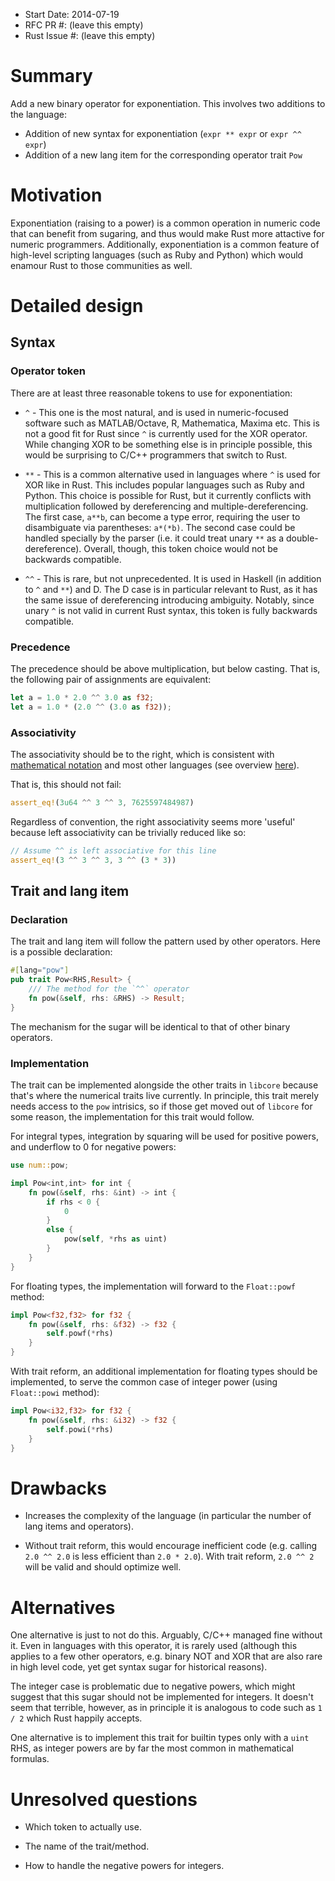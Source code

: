 - Start Date: 2014-07-19
- RFC PR #: (leave this empty)
- Rust Issue #: (leave this empty)

# Summary

Add a new binary operator for exponentiation. This involves two additions to the
language:

* Addition of new syntax for exponentiation (`expr ** expr` or `expr ^^ expr`)
* Addition of a new lang item for the corresponding operator trait `Pow`

# Motivation

Exponentiation (raising to a power) is a common operation in numeric code that
can benefit from sugaring, and thus would make Rust more attactive for numeric
programmers. Additionally, exponentiation is a common feature of high-level
scripting languages (such as Ruby and Python) which would enamour Rust to those
communities as well.

# Detailed design

## Syntax

### Operator token

There are at least three reasonable tokens to use for exponentiation:

* `^` - This one is the most natural, and is used in numeric-focused software
    such as MATLAB/Octave, R, Mathematica, Maxima etc. This is not a good fit
    for Rust since `^` is currently used for the XOR operator. While changing
    XOR to be something else is in principle possible, this would be surprising
    to C/C++ programmers that switch to Rust.

* `**` - This is a common alternative used in languages where `^` is used for
    XOR like in Rust. This includes popular languages such as Ruby and Python.
    This choice is possible for Rust, but it currently conflicts with
    multiplication followed by dereferencing and multiple-dereferencing. The
    first case, `a**b`, can become a type error, requiring the user to
    disambiguate via parentheses: `a*(*b)`. The second case could be handled
    specially by the parser (i.e. it could treat unary `**` as a
    double-dereference). Overall, though, this token choice would not be
    backwards compatible.

* `^^` - This is rare, but not unprecedented. It is used in Haskell (in
    addition to `^` and `**`) and D. The D case is in particular relevant to
    Rust, as it has the same issue of dereferencing introducing ambiguity.
    Notably, since unary `^` is not valid in current Rust syntax, this token is
    fully backwards compatible.

### Precedence

The precedence should be above multiplication, but below casting. That is, the
following pair of assignments are equivalent:

~~~rust
let a = 1.0 * 2.0 ^^ 3.0 as f32;
let a = 1.0 * (2.0 ^^ (3.0 as f32));
~~~

### Associativity

The associativity should be to the right, which is consistent with
[mathematical notation](http://en.wikipedia.org/wiki/Exponentiation#Identities_and_properties)
and most other languages (see overview [here](https://wiki.php.net/rfc/pow-operator#discussion)).

That is, this should not fail:

~~~rust
assert_eq!(3u64 ^^ 3 ^^ 3, 7625597484987)
~~~

Regardless of convention, the right associativity seems more 'useful' because
left associativity can be trivially reduced like so:

~~~rust
// Assume ^^ is left associative for this line
assert_eq!(3 ^^ 3 ^^ 3, 3 ^^ (3 * 3))
~~~

## Trait and lang item

### Declaration

The trait and lang item will follow the pattern used by other operators. Here
is a possible declaration:

~~~rust
#[lang="pow"]
pub trait Pow<RHS,Result> {
    /// The method for the `^^` operator
    fn pow(&self, rhs: &RHS) -> Result;
}
~~~

The mechanism for the sugar will be identical to that of other binary operators.

### Implementation

The trait can be implemented alongside the other traits in `libcore` because
that's where the numerical traits live currently. In principle, this trait
merely needs access to the `pow` intrisics, so if those get moved out of
`libcore` for some reason, the implementation for this trait would follow.

For integral types, integration by squaring will be used for positive powers,
and underflow to 0 for negative powers:

~~~rust
use num::pow;

impl Pow<int,int> for int {
    fn pow(&self, rhs: &int) -> int {
        if rhs < 0 {
            0
        }
        else {
            pow(self, *rhs as uint)
        }
    }
}
~~~

For floating types, the implementation will forward to the `Float::powf` method:

~~~rust
impl Pow<f32,f32> for f32 {
    fn pow(&self, rhs: &f32) -> f32 {
        self.powf(*rhs)
    }
}
~~~

With trait reform, an additional implementation for floating types should be
implemented, to serve the common case of integer power (using `Float::powi`
method):

~~~rust
impl Pow<i32,f32> for f32 {
    fn pow(&self, rhs: &i32) -> f32 {
        self.powi(*rhs)
    }
}
~~~

# Drawbacks

* Increases the complexity of the language (in particular the number of lang
    items and operators).

* Without trait reform, this would encourage inefficient code (e.g. calling
    `2.0 ^^ 2.0` is less efficient than `2.0 * 2.0`). With trait reform,
    `2.0 ^^ 2` will be valid and should optimize well.

# Alternatives

One alternative is just to not do this. Arguably, C/C++ managed fine without
it. Even in languages with this operator, it is rarely used (although this
applies to a few other operators, e.g. binary NOT and XOR that are also rare in
high level code, yet get syntax sugar for historical reasons).

The integer case is problematic due to negative powers, which might suggest
that this sugar should not be implemented for integers. It doesn't seem that
terrible, however, as in principle it is analogous to code such as `1 / 2`
which Rust happily accepts.

One alternative is to implement this trait for builtin types only with a `uint`
RHS, as integer powers are by far the most common in mathematical formulas.

# Unresolved questions

* Which token to actually use.

* The name of the trait/method.

* How to handle the negative powers for integers.
